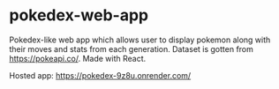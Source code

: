 # pokedex-web-app
 Pokedex-like web app which allows user to display pokemon along with their moves and stats from each generation. Dataset is gotten from https://pokeapi.co/. Made with React.

 Hosted app: https://pokedex-9z8u.onrender.com/

